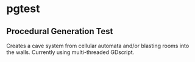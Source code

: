 # pgtest
## Procedural Generation Test

Creates a cave system from cellular automata and/or blasting rooms into the walls. Currently using multi-threaded GDscript.